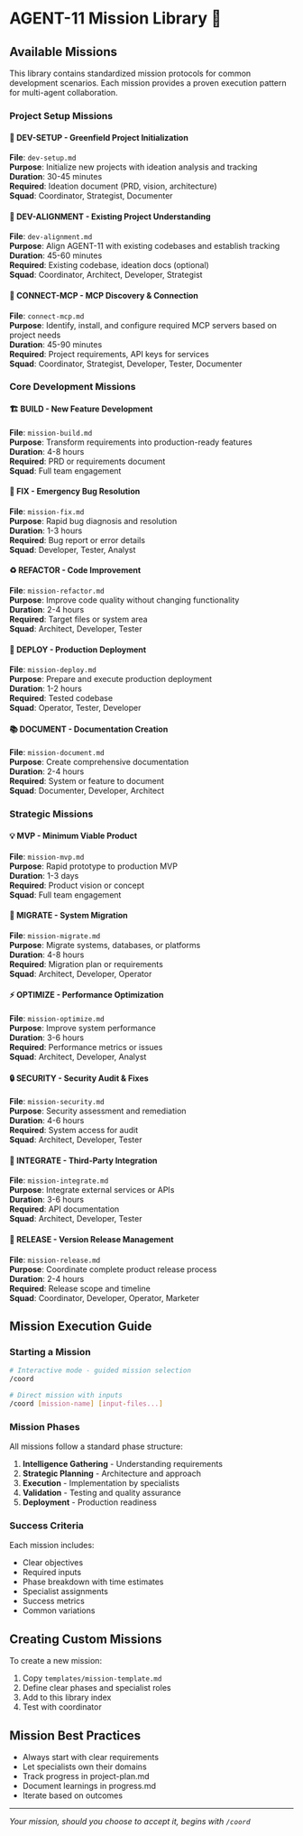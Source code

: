 # AGENT-11 Mission Library 🎯

## Available Missions

This library contains standardized mission protocols for common development scenarios. Each mission provides a proven execution pattern for multi-agent collaboration.

### Project Setup Missions

#### 🚀 DEV-SETUP - Greenfield Project Initialization

**File**: `dev-setup.md`  
**Purpose**: Initialize new projects with ideation analysis and tracking  
**Duration**: 30-45 minutes  
**Required**: Ideation document (PRD, vision, architecture)  
**Squad**: Coordinator, Strategist, Documenter

#### 🎯 DEV-ALIGNMENT - Existing Project Understanding

**File**: `dev-alignment.md`  
**Purpose**: Align AGENT-11 with existing codebases and establish tracking  
**Duration**: 45-60 minutes  
**Required**: Existing codebase, ideation docs (optional)  
**Squad**: Coordinator, Architect, Developer, Strategist

#### 🔌 CONNECT-MCP - MCP Discovery & Connection

**File**: `connect-mcp.md`  
**Purpose**: Identify, install, and configure required MCP servers based on project needs  
**Duration**: 45-90 minutes  
**Required**: Project requirements, API keys for services  
**Squad**: Coordinator, Strategist, Developer, Tester, Documenter

### Core Development Missions

#### 🏗️ BUILD - New Feature Development

**File**: `mission-build.md`  
**Purpose**: Transform requirements into production-ready features  
**Duration**: 4-8 hours  
**Required**: PRD or requirements document  
**Squad**: Full team engagement

#### 🐛 FIX - Emergency Bug Resolution

**File**: `mission-fix.md`  
**Purpose**: Rapid bug diagnosis and resolution  
**Duration**: 1-3 hours  
**Required**: Bug report or error details  
**Squad**: Developer, Tester, Analyst

#### ♻️ REFACTOR - Code Improvement

**File**: `mission-refactor.md`  
**Purpose**: Improve code quality without changing functionality  
**Duration**: 2-4 hours  
**Required**: Target files or system area  
**Squad**: Architect, Developer, Tester

#### 🚀 DEPLOY - Production Deployment

**File**: `mission-deploy.md`  
**Purpose**: Prepare and execute production deployment  
**Duration**: 1-2 hours  
**Required**: Tested codebase  
**Squad**: Operator, Tester, Developer

#### 📚 DOCUMENT - Documentation Creation

**File**: `mission-document.md`  
**Purpose**: Create comprehensive documentation  
**Duration**: 2-4 hours  
**Required**: System or feature to document  
**Squad**: Documenter, Developer, Architect

### Strategic Missions

#### 💡 MVP - Minimum Viable Product

**File**: `mission-mvp.md`  
**Purpose**: Rapid prototype to production MVP  
**Duration**: 1-3 days  
**Required**: Product vision or concept  
**Squad**: Full team engagement

#### 🔄 MIGRATE - System Migration

**File**: `mission-migrate.md`  
**Purpose**: Migrate systems, databases, or platforms  
**Duration**: 4-8 hours  
**Required**: Migration plan or requirements  
**Squad**: Architect, Developer, Operator

#### ⚡ OPTIMIZE - Performance Optimization

**File**: `mission-optimize.md`  
**Purpose**: Improve system performance  
**Duration**: 3-6 hours  
**Required**: Performance metrics or issues  
**Squad**: Architect, Developer, Analyst

#### 🔒 SECURITY - Security Audit & Fixes

**File**: `mission-security.md`  
**Purpose**: Security assessment and remediation  
**Duration**: 4-6 hours  
**Required**: System access for audit  
**Squad**: Architect, Developer, Tester

#### 🔌 INTEGRATE - Third-Party Integration

**File**: `mission-integrate.md`  
**Purpose**: Integrate external services or APIs  
**Duration**: 3-6 hours  
**Required**: API documentation  
**Squad**: Architect, Developer, Tester

#### 🎯 RELEASE - Version Release Management

**File**: `mission-release.md`  
**Purpose**: Coordinate complete product release process  
**Duration**: 2-4 hours  
**Required**: Release scope and timeline  
**Squad**: Coordinator, Developer, Operator, Marketer

## Mission Execution Guide

### Starting a Mission

```bash
# Interactive mode - guided mission selection
/coord

# Direct mission with inputs
/coord [mission-name] [input-files...]
```

### Mission Phases

All missions follow a standard phase structure:

1. **Intelligence Gathering** - Understanding requirements
2. **Strategic Planning** - Architecture and approach
3. **Execution** - Implementation by specialists
4. **Validation** - Testing and quality assurance
5. **Deployment** - Production readiness

### Success Criteria

Each mission includes:

- Clear objectives
- Required inputs
- Phase breakdown with time estimates
- Specialist assignments
- Success metrics
- Common variations

## Creating Custom Missions

To create a new mission:

1. Copy `templates/mission-template.md`
2. Define clear phases and specialist roles
3. Add to this library index
4. Test with coordinator

## Mission Best Practices

- Always start with clear requirements
- Let specialists own their domains
- Track progress in project-plan.md
- Document learnings in progress.md
- Iterate based on outcomes

---

_Your mission, should you choose to accept it, begins with `/coord`_
